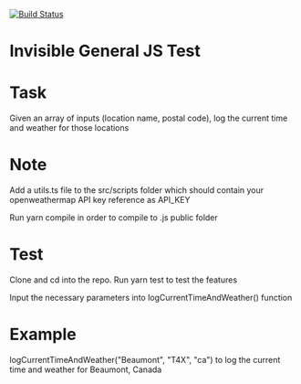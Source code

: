 [![Build Status](https://travis-ci.com/acedeywin/invisible-general-js-test.svg?branch=develop)](https://travis-ci.com/acedeywin/invisible-general-js-test)

# Invisible General JS Test 

# Task
Given an array of inputs (location name, postal code), log the current time and weather for those locations

# Note
Add a utils.ts file to the src/scripts folder which should contain your openweathermap API key reference as API_KEY

Run yarn compile in order to compile to .js public folder

# Test
Clone and cd into the repo. Run yarn test to test the features

Input the necessary parameters into logCurrentTimeAndWeather() function

# Example

logCurrentTimeAndWeather("Beaumont", "T4X", "ca") to log the current time and weather for Beaumont, Canada

